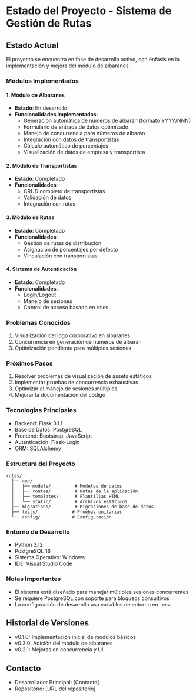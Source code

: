 # Estado del Proyecto - Sistema de Gestión de Rutas

## Estado Actual
El proyecto se encuentra en fase de desarrollo activo, con énfasis en la implementación y mejora del módulo de albaranes.

### Módulos Implementados

#### 1. Módulo de Albaranes
- **Estado**: En desarrollo
- **Funcionalidades Implementadas**:
  * Generación automática de números de albarán (formato YYYY/NNN)
  * Formulario de entrada de datos optimizado
  * Manejo de concurrencia para números de albarán
  * Integración con datos de transportistas
  * Cálculo automático de porcentajes
  * Visualización de datos de empresa y transportista

#### 2. Módulo de Transportistas
- **Estado**: Completado
- **Funcionalidades**:
  * CRUD completo de transportistas
  * Validación de datos
  * Integración con rutas

#### 3. Módulo de Rutas
- **Estado**: Completado
- **Funcionalidades**:
  * Gestión de rutas de distribución
  * Asignación de porcentajes por defecto
  * Vinculación con transportistas

#### 4. Sistema de Autenticación
- **Estado**: Completado
- **Funcionalidades**:
  * Login/Logout
  * Manejo de sesiones
  * Control de acceso basado en roles

### Problemas Conocidos
1. Visualización del logo corporativo en albaranes
2. Concurrencia en generación de números de albarán
3. Optimización pendiente para múltiples sesiones

### Próximos Pasos
1. Resolver problemas de visualización de assets estáticos
2. Implementar pruebas de concurrencia exhaustivas
3. Optimizar el manejo de sesiones múltiples
4. Mejorar la documentación del código

### Tecnologías Principales
- Backend: Flask 3.1.1
- Base de Datos: PostgreSQL
- Frontend: Bootstrap, JavaScript
- Autenticación: Flask-Login
- ORM: SQLAlchemy

### Estructura del Proyecto
```
rutas/
  ├── app/
  │   ├── models/         # Modelos de datos
  │   ├── routes/         # Rutas de la aplicación
  │   ├── templates/      # Plantillas HTML
  │   └── static/         # Archivos estáticos
  ├── migrations/         # Migraciones de base de datos
  ├── tests/             # Pruebas unitarias
  └── config/            # Configuración
```

### Entorno de Desarrollo
- Python 3.12
- PostgreSQL 16
- Sistema Operativo: Windows
- IDE: Visual Studio Code

### Notas Importantes
- El sistema está diseñado para manejar múltiples sesiones concurrentes
- Se requiere PostgreSQL con soporte para bloqueos consultivos
- La configuración de desarrollo usa variables de entorno en `.env`

## Historial de Versiones
- v0.1.0: Implementación inicial de módulos básicos
- v0.2.0: Adición del módulo de albaranes
- v0.2.1: Mejoras en concurrencia y UI

## Contacto
- Desarrollador Principal: [Contacto]
- Repositorio: [URL del repositorio] 